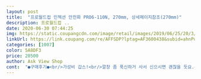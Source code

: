 ```yaml
---
layout: post 
title:  "프로월드컵 인젝션 안전화 PRO6-110N, 270mm, 상세페이지참조(270mm)" 
description: 프로월드컵 ..
date: 2020-06-30 07:44:25 
img: https://static.coupangcdn.com/image/retail/images/2019/06/25/20/3/b8c6e578-8280-495e-ad46-f65daadbf9d9.jpg 
linkUrl: https://link.coupang.com/re/AFFSDP?lptag=AF3600438&subid=ahnPublicAsk&pageKey=250055017&itemId=790288044&vendorItemId=4997671852&traceid=V0-113-3b38be76ad382eca 
categories: [1007] 
color: 5A8DF3 
price: 20500 
author: Ask View Shop 
cont:  "●구매후기●<br/>가성비 갑스!<br/>깔창 좀 푹신하거 사서 신으시면 괜찮을 듯요.<br/><br/>바로와서좋았고 일단 무겁긴한데.<br/>.<br/><br/>빠른 배송과 가성비 좋은 상품 감사합니다.<br/><br/>사이즈는 275신는디 270도 괜찮습니다 ㅎ<br/>사이즈는 좀 크네나온거같네요<br/>오래 신으면 발 엄청 아파요.<br/> 엄청.<br/><br/>일단 튼튼해서 좋습니다.<br/><br/>정사이즈 보다 조금 큰 느낌이네요.<br/><br/>제가 오래 서있기도 하고 계단도 많이 오르락 내리락 하는데<br/>토토날리고 노가다출근할려고샀는데<br/>" 
---
```

